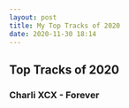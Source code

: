 ```yaml
---
layout: post
title: My Top Tracks of 2020
date: 2020-11-30 18:14
---
```


## Top Tracks of 2020

### Charli XCX - Forever

### 